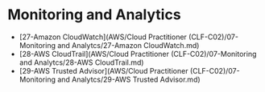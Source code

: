 # Monitoring and Analytics

- [27-Amazon CloudWatch](AWS/Cloud Practitioner (CLF-C02)/07-Monitoring and Analytcs/27-Amazon CloudWatch.md)
- [28-AWS CloudTrail](AWS/Cloud Practitioner (CLF-C02)/07-Monitoring and Analytcs/28-AWS CloudTrail.md)
- [29-AWS Trusted Advisor](AWS/Cloud Practitioner (CLF-C02)/07-Monitoring and Analytcs/29-AWS Trusted Advisor.md)